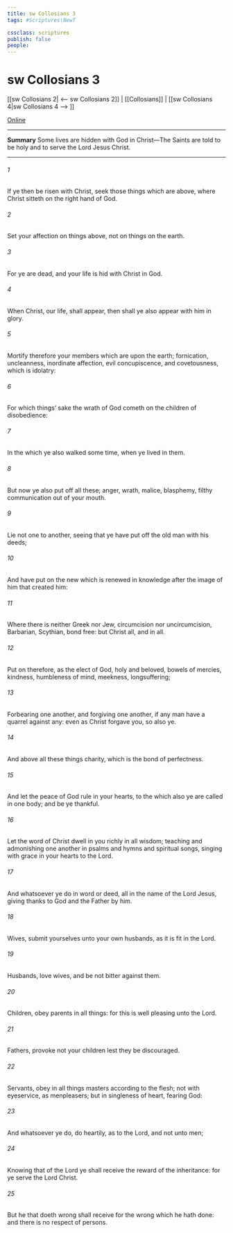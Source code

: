 ```yaml
---
title: sw Collosians 3
tags: #Scriptures\NewT

cssclass: scriptures
publish: false
people:
---
```


# sw Collosians 3
[[sw Collosians 2| <-- sw Collosians 2]] | [[Collosians]] | [[sw Collosians 4|sw Collosians 4 --> ]]

[Online](https://churchofjesuschrist.org/study/scriptures/nt/col/3?lang=eng)

---
__Summary__
Some lives are hidden with God in Christ—The Saints are told to be holy and to serve the Lord Jesus Christ.

---
###### 1 
If ye then be risen with Christ, seek those things which are above, where Christ sitteth on the right hand of God.

###### 2 
Set your affection on things above, not on things on the earth.

###### 3 
For ye are dead, and your life is hid with Christ in God.

###### 4 
When Christ,  our life, shall appear, then shall ye also appear with him in glory.

###### 5 
Mortify therefore your members which are upon the earth; fornication, uncleanness, inordinate affection, evil concupiscence, and covetousness, which is idolatry:

###### 6 
For which things’ sake the wrath of God cometh on the children of disobedience:

###### 7 
In the which ye also walked some time, when ye lived in them.

###### 8 
But now ye also put off all these; anger, wrath, malice, blasphemy, filthy communication out of your mouth.

###### 9 
Lie not one to another, seeing that ye have put off the old man with his deeds;

###### 10 
And have put on the new  which is renewed in knowledge after the image of him that created him:

###### 11 
Where there is neither Greek nor Jew, circumcision nor uncircumcision, Barbarian, Scythian, bond  free: but Christ  all, and in all.

###### 12 
Put on therefore, as the elect of God, holy and beloved, bowels of mercies, kindness, humbleness of mind, meekness, longsuffering;

###### 13 
Forbearing one another, and forgiving one another, if any man have a quarrel against any: even as Christ forgave you, so also  ye.

###### 14 
And above all these things  charity, which is the bond of perfectness.

###### 15 
And let the peace of God rule in your hearts, to the which also ye are called in one body; and be ye thankful.

###### 16 
Let the word of Christ dwell in you richly in all wisdom; teaching and admonishing one another in psalms and hymns and spiritual songs, singing with grace in your hearts to the Lord.

###### 17 
And whatsoever ye do in word or deed,  all in the name of the Lord Jesus, giving thanks to God and the Father by him.

###### 18 
Wives, submit yourselves unto your own husbands, as it is fit in the Lord.

###### 19 
Husbands, love  wives, and be not bitter against them.

###### 20 
Children, obey  parents in all things: for this is well pleasing unto the Lord.

###### 21 
Fathers, provoke not your children  lest they be discouraged.

###### 22 
Servants, obey in all things  masters according to the flesh; not with eyeservice, as menpleasers; but in singleness of heart, fearing God:

###### 23 
And whatsoever ye do, do  heartily, as to the Lord, and not unto men;

###### 24 
Knowing that of the Lord ye shall receive the reward of the inheritance: for ye serve the Lord Christ.

###### 25 
But he that doeth wrong shall receive for the wrong which he hath done: and there is no respect of persons.

